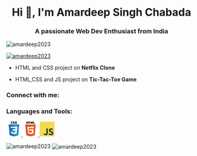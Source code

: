<h1 align="center">Hi 👋, I'm Amardeep Singh Chabada</h1>
<h3 align="center">A passionate Web Dev Enthusiast from India</h3>

<p align="left"> <img src="https://komarev.com/ghpvc/?username=amardeep2023&label=Profile%20views&color=0e75b6&style=flat" alt="amardeep2023" /> </p>

<p align="left"> <a href="https://github.com/ryo-ma/github-profile-trophy"><img src="https://github-profile-trophy.vercel.app/?username=amardeep2023" alt="amardeep2023" /></a> </p>

- HTML and CSS project on **Netflix Clone**

- HTML,CSS and JS project on **Tic-Tac-Toe Game**

<h3 align="left">Connect with me:</h3>
<p align="left">
</p>

<h3 align="left">Languages and Tools:</h3>
<p align="left"> <a href="https://www.w3schools.com/css/" target="_blank" rel="noreferrer"> <img src="https://raw.githubusercontent.com/devicons/devicon/master/icons/css3/css3-original-wordmark.svg" alt="css3" width="40" height="40"/> </a> <a href="https://www.w3.org/html/" target="_blank" rel="noreferrer"> <img src="https://raw.githubusercontent.com/devicons/devicon/master/icons/html5/html5-original-wordmark.svg" alt="html5" width="40" height="40"/> </a> <a href="https://developer.mozilla.org/en-US/docs/Web/JavaScript" target="_blank" rel="noreferrer"> <img src="https://raw.githubusercontent.com/devicons/devicon/master/icons/javascript/javascript-original.svg" alt="javascript" width="40" height="40"/> </a> </p>

<p><img align="left" src="https://github-readme-stats.vercel.app/api/top-langs?username=amardeep2023&show_icons=true&locale=en&layout=compact" alt="amardeep2023" /></p>

<p>&nbsp;<img align="center" src="https://github-readme-stats.vercel.app/api?username=amardeep2023&show_icons=true&locale=en" alt="amardeep2023" /></p>
